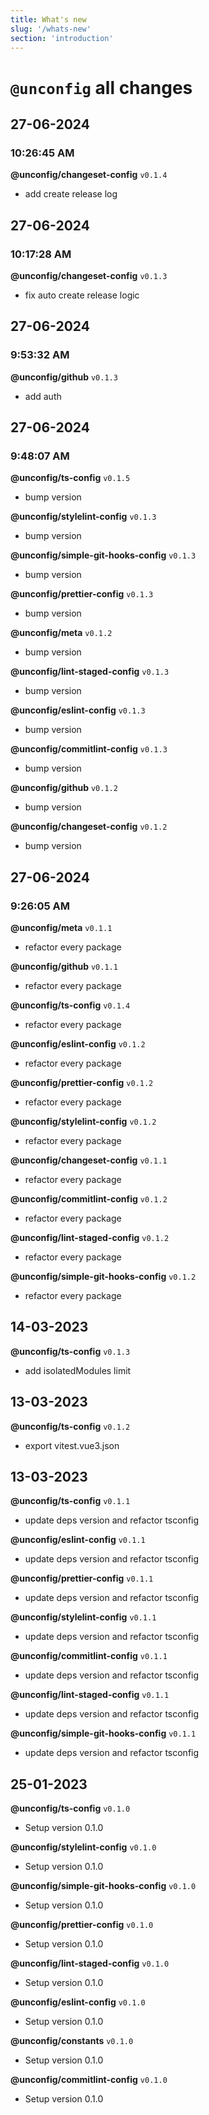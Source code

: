 ```yaml
---
title: What's new
slug: '/whats-new'
section: 'introduction'
---
```


<!-- markdownlint-disable MD025 -->
# `@unconfig` all changes
<!-- markdownlint-enable MD025 -->

<!-- CHANGELOG:INSERT -->

## 27-06-2024

### 10:26:45 AM

**@unconfig/changeset-config** `v0.1.4`

- add create release log


## 27-06-2024

### 10:17:28 AM

**@unconfig/changeset-config** `v0.1.3`

- fix auto create release logic


## 27-06-2024

### 9:53:32 AM

**@unconfig/github** `v0.1.3`

- add auth


## 27-06-2024

### 9:48:07 AM

**@unconfig/ts-config** `v0.1.5`

- bump version

**@unconfig/stylelint-config** `v0.1.3`

- bump version

**@unconfig/simple-git-hooks-config** `v0.1.3`

- bump version

**@unconfig/prettier-config** `v0.1.3`

- bump version

**@unconfig/meta** `v0.1.2`

- bump version

**@unconfig/lint-staged-config** `v0.1.3`

- bump version

**@unconfig/eslint-config** `v0.1.3`

- bump version

**@unconfig/commitlint-config** `v0.1.3`

- bump version

**@unconfig/github** `v0.1.2`

- bump version

**@unconfig/changeset-config** `v0.1.2`

- bump version


## 27-06-2024

### 9:26:05 AM

**@unconfig/meta** `v0.1.1`

- refactor every package

**@unconfig/github** `v0.1.1`

- refactor every package

**@unconfig/ts-config** `v0.1.4`

- refactor every package

**@unconfig/eslint-config** `v0.1.2`

- refactor every package

**@unconfig/prettier-config** `v0.1.2`

- refactor every package

**@unconfig/stylelint-config** `v0.1.2`

- refactor every package

**@unconfig/changeset-config** `v0.1.1`

- refactor every package

**@unconfig/commitlint-config** `v0.1.2`

- refactor every package

**@unconfig/lint-staged-config** `v0.1.2`

- refactor every package

**@unconfig/simple-git-hooks-config** `v0.1.2`

- refactor every package


## 14-03-2023

**@unconfig/ts-config** `v0.1.3`

- add isolatedModules limit


## 13-03-2023

**@unconfig/ts-config** `v0.1.2`

- export vitest.vue3.json


## 13-03-2023

**@unconfig/ts-config** `v0.1.1`

- update deps version and refactor tsconfig

**@unconfig/eslint-config** `v0.1.1`

- update deps version and refactor tsconfig

**@unconfig/prettier-config** `v0.1.1`

- update deps version and refactor tsconfig

**@unconfig/stylelint-config** `v0.1.1`

- update deps version and refactor tsconfig

**@unconfig/commitlint-config** `v0.1.1`

- update deps version and refactor tsconfig

**@unconfig/lint-staged-config** `v0.1.1`

- update deps version and refactor tsconfig

**@unconfig/simple-git-hooks-config** `v0.1.1`

- update deps version and refactor tsconfig


## 25-01-2023

**@unconfig/ts-config** `v0.1.0`

- Setup version 0.1.0

**@unconfig/stylelint-config** `v0.1.0`

- Setup version 0.1.0

**@unconfig/simple-git-hooks-config** `v0.1.0`

- Setup version 0.1.0

**@unconfig/prettier-config** `v0.1.0`

- Setup version 0.1.0

**@unconfig/lint-staged-config** `v0.1.0`

- Setup version 0.1.0

**@unconfig/eslint-config** `v0.1.0`

- Setup version 0.1.0

**@unconfig/constants** `v0.1.0`

- Setup version 0.1.0

**@unconfig/commitlint-config** `v0.1.0`

- Setup version 0.1.0


